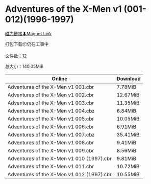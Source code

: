 # Adventures of the X-Men v1 (001-012)(1996-1997)

[磁力链接⬇Magnet Link](magnet:?xt=urn:btih:19a0a005686f39caccde88c415a62973c82abdb9&dn=Adventures%20of%20the%20X-Men%20v1%20%28001-012%29%281996-1997%29)

打包下载📦仍在工事中

文件数：12

总大小：140.05MiB

Online | Download
--- | ---
Adventures of the X-Men v1 001.cbr | 7.78MiB
Adventures of the X-Men v1 002.cbr | 12.67MiB
Adventures of the X-Men v1 003.cbr | 11.35MiB
Adventures of the X-Men v1 004.cbz | 6.84MiB
Adventures of the X-Men v1 005.cbr | 10.05MiB
Adventures of the X-Men v1 006.cbr | 6.91MiB
Adventures of the X-Men v1 007.cbz | 35.41MiB
Adventures of the X-Men v1 008.cbr | 9.41MiB
Adventures of the X-Men v1 009.cbr | 8.56MiB
Adventures of the X-Men v1 010 (1997).cbr | 9.81MiB
Adventures of the X-Men v1 011.cbr | 10.72MiB
Adventures of the X-Men v1 012 (1997).cbr | 10.55MiB